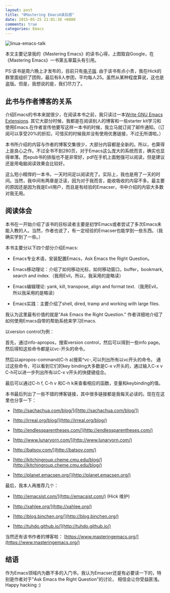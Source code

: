 ```yaml
---
layout: post
title: "《Mastering Emacs》读后感"
date: 2015-05-25 21:01:38 +0800
comments: true
categories: Emacs
---
```


![linua-emacs-talk](https://zilongshanren.com/img/linus-talk-emacs.jpeg)

本文主要记录我的《Mastering Emacs》的读书心得，上图取自Google，在《Mastering Emacs》一书第五章篇头有引用。

PS:该书是周六晚上才发布的，目前只有[电子版](https://www.masteringemacs.org/article/my-ebook-mastering-emacs-now-out). 由于该书有点小贵，我在Hick的群里面组织了团购，最后有8人参团，平均每人25。虽然从某种程度算说，这也是盗版。但是，我想说的是，我们尽力了。

<!-- more -->

## 此书与作者博客的关系
介绍Emacs的书本来就很少，在阅读本书之前，我只读过一本[Write GNU Emacs Extensions](http://www.amazon.com/Writing-GNU-Emacs-Extensions-Glickstein/dp/1565922611). 其它大部分时候，我都是在阅读别人的博客和一些starter kit学习和使用Emacs.在作者宣传他要写这样一本书的时候，我立马就订阅了邮件通知。（订阅可以享受20%的折扣，可惜买的时候我并没有使用优惠链接，不过无所谓啦。）

本书所介绍的内容与作者的博客交集很少，大部分内容都是全新的。所以，也算得上是良心之作。不过全书不到280页，对于Emacs这么庞大的系统而言，确实也显得单薄。而epub书的排版也不是非常好，pdf在手机上面勉强可以阅读，但是建议还是用电脑阅读效果会比较好。

这么短小精悍的一本书，一天时间足以阅读完了。实际上，我也是用了一天的时间。当然，我中间有两章是泛读，因为对于我而言，能收吸收的内容不多。最主要的原因还是因为我是Evil用户，而且是有经验的Emacser，书中介绍的内容大多数对我无用。

## 阅读体会
本书在一开始介绍了该书的目标读者主要是初学Emacs或者尝试了多次Emacs未能入教的人。当然，作者也说了，有一定经验的Emacser也能学到一些东西。（我确实学到了一些。）

本书主要分以下四个部分介绍Emacs:

- Emacs专业术语，安装配置Emacs，Ask Emacs the Right Question。 

- Emacs移动理论：介绍了如何移动光标，如何移动窗口，buffer，bookmark, search and index.（我用Evil，所以，我采用的是略读）

- Emacs编辑理论: yank, kill, transpose, align and format text.（我用Evil，所以我采用的是略读）

- Emacs实践：主要介绍了shell, dired, tramp and working with large files.

我认为这里最有价值的就是“Ask Emacs the Right Question.” 作者详细地介绍了如何使用Emacs自带的帮助系统来学习Emacs.

以version control为例：

首先，通过info-apropos，搜索version control，然后可以得到一些info page。然后得知这些命令都是以vc-开头的命令。

然后以apropos-command(C-h a)搜索^vc-,可以列出所有以vc开头的命令。 通过这些命令，可以看到它们的key binding大多数是C-x v开头的，通过输入C-x v C-h可以进一步列出所有以C-x v开头的快捷键组合。

最后可以通过C-h f, C-h v 和C-h k来查看相应的函数，变量和keybinding的值。

本书最后列出了一些不错的博客链接，其中很多链接都是我每天必读的。现在在这里也分享一下：

- [http://sachachua.com/blog/]([http://sachachua.com/blog/])

- [http://irreal.org/blog/](http://irreal.org/blog/)

- [http://endlessparentheses.com/](http://endlessparentheses.com/)

- [http://www.lunaryorn.com/](http://www.lunaryorn.com/)

- [http://batsov.com/](http://batsov.com/)

- [http://kitchingroup.cheme.cmu.edu/blog/](http://kitchingroup.cheme.cmu.edu/blog/)

- [http://planet.emacsen.org/](http://planet.emacsen.org/)

最后，我本人再推荐几个：

- [http://emacsist.com/](http://emacsist.com/) (Hick 维护)

- [http://xahlee.org/](http://xahlee.org/)

- [http://blog.binchen.org/](http://blog.binchen.org/)

- [http://tuhdo.github.io/](http://tuhdo.github.io/)

当然还有该书作者的博客啦： [https://www.masteringemacs.org/](https://www.masteringemacs.org/)

## 结语
作为Emacs领域内为数不多的入门书，我认为Emacser还是有必要读一下的，特别是作者对于"Ask Emacs the Right Question"的讨论， 相信会让你受益匪浅。Happy hacking :)

